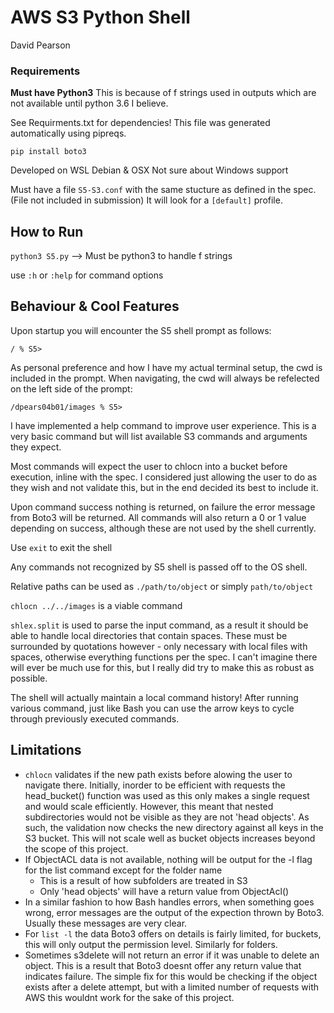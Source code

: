 # AWS S3 Python Shell

David Pearson

### Requirements

**Must have Python3** This is because of f strings used in outputs which are not available until python 3.6 I believe.

See Requirments.txt for dependencies! This file was generated automatically using pipreqs.

`pip install boto3`

Developed on WSL Debian & OSX
Not sure about Windows support

Must have a file `S5-S3.conf` with the same stucture as defined in the spec. (File not included in submission)
It will look for a `[default]` profile.

## How to Run

`python3 S5.py` --> Must be python3 to handle f strings

use `:h` or `:help` for command options

## Behaviour & Cool Features

Upon startup you will encounter the S5 shell prompt as follows:

`/ % S5> `

As personal preference and how I have my actual terminal setup, the cwd is included in the prompt. When navigating, the cwd will always be refelected on the left side of the prompt:

`/dpears04b01/images % S5> `

I have implemented a help command to improve user experience. This is a very basic command but will list available S3 commands and arguments they expect.

Most commands will expect the user to chlocn into a bucket before execution, inline with the spec. I considered just allowing the user to do as they wish and not validate this, but in the end decided its best to include it.

Upon command success nothing is returned, on failure the error message from Boto3 will be returned. All commands will also return a 0 or 1 value depending on success, although these are not used by the shell currently.

Use `exit` to exit the shell

Any commands not recognized by S5 shell is passed off to the OS shell.

Relative paths can be used as `./path/to/object` or simply `path/to/object`

`chlocn ../../images` is a viable command

`shlex.split` is used to parse the input command, as a result it should be able to handle local directories that contain spaces. These must be surrounded by quotations however - only necessary with local files with spaces, otherwise everything functions per the spec. I can't imagine there will ever be much use for this, but I really did try to make this as robust as possible.

The shell will actually maintain a local command history! After running various command, just like Bash you can use the arrow keys to cycle through previously executed commands.

## Limitations

- `chlocn` validates if the new path exists before alowing the user to navigate there. Initially, inorder to be efficient with requests the head_bucket() function was used as this only makes a single request and would scale efficiently. However, this meant that nested subdirectories would not be visible as they are not 'head objects'. As such, the validation now checks the new directory against all keys in the S3 bucket. This will not scale well as bucket objects increases beyond the scope of this project.
- If ObjectACL data is not available, nothing will be output for the -l flag for the list command except for the folder name
  - This is a result of how subfolders are treated in S3
  - Only 'head objects' will have a return value from ObjectAcl()
- In a similar fashion to how Bash handles errors, when something goes wrong, error messages are the output of the expection thrown by Boto3. Usually these messages are very clear.
- For `list -l` the data Boto3 offers on details is fairly limited, for buckets, this will only output the permission level. Similarly for folders.
- Sometimes s3delete will not return an error if it was unable to delete an object. This is a result that Boto3 doesnt offer any return value that indicates failure. The simple fix for this would be checking if the object exists after a delete attempt, but with a limited number of requests with AWS this wouldnt work for the sake of this project.
